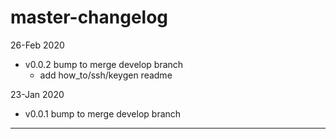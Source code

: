 # master-changelog

26-Feb 2020
  * v0.0.2 bump to merge develop branch
    * add how_to/ssh/keygen readme

23-Jan 2020 
  * v0.0.1 bump to merge develop branch
----
